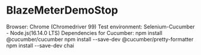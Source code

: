 # BlazeMeterDemoStop

Browser: Chrome (Chromedriver 99)
Test environment: Selenium-Cucumber - Node.js(16.14.0 LTS) 
Dependencies for Cucumber: 
npm install @cucumber/cucumber 
npm install --save-dev @cucumber/pretty-formatter 
npm install --save-dev chai
